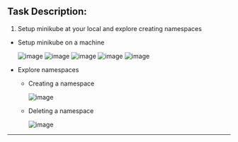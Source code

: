 ## Task Description:

1. Setup minikube at your local and explore creating namespaces
   
  - Setup minikube on a machine

    ![image](https://github.com/user-attachments/assets/6eeee7bb-4402-476e-9f9d-eccac60401ad)
    ![image](https://github.com/user-attachments/assets/32b7339a-6807-402e-91b1-2f04c0268669)
    ![image](https://github.com/user-attachments/assets/d37a8f20-1665-424b-b1c3-414edb1c4222)
    ![image](https://github.com/user-attachments/assets/40ad4f3a-1399-44c0-b627-d28dc56c744c)
    ![image](https://github.com/user-attachments/assets/75b934fd-5c07-4a01-89c2-d3062f8906d7)
    
  - Explore namespaces
    
    - Creating a namespace
      
      ![image](https://github.com/user-attachments/assets/94fa2ed3-50dc-4a0e-80e0-0eb9cdf9ad54)
      
    - Deleting a namespace
      
      ![image](https://github.com/user-attachments/assets/8484caf9-dce8-46be-8d22-23c0e251f631)
 ___
